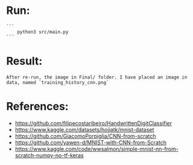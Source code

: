 # Run:
    ```
        python3 src/main.py
    ```

# Result:
    After re-run, the image in Final/ folder. I have placed an image in data, named `training_history_cnn.png`


# References:
- https://github.com/filipecostaribeiro/HandwrittenDigitClassifier
- https://www.kaggle.com/datasets/hojjatk/mnist-dataset
- https://github.com/GiacomoPorpiglia/CNN-from-scratch
- https://github.com/yawen-d/MNIST-with-CNN-from-Scratch
- https://www.kaggle.com/code/wwsalmon/simple-mnist-nn-from-scratch-numpy-no-tf-keras